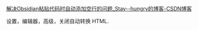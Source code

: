 [解决Obsidian粘贴代码时自动添加空行的问题\_Stay--hungry的博客-CSDN博客](https://blog.csdn.net/Shao_yihao/article/details/128481770)

设置，编辑器，高级，关闭自动转换 HTML.